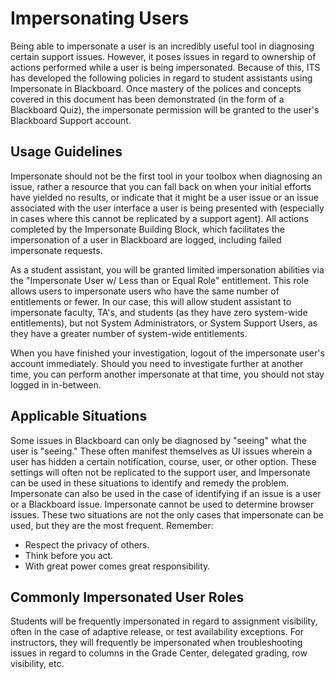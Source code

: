 # Impersonating Users

Being able to impersonate a user is an incredibly useful tool in diagnosing certain support issues. However, it poses issues in regard to ownership of actions performed while a user is being impersonated. Because of this, ITS has developed the following policies in regard to student assistants using Impersonate in Blackboard. Once mastery of the polices and concepts covered in this document has been demonstrated \(in the form of a Blackboard Quiz\), the impersonate permission will be granted to the user's Blackboard Support account.

## Usage Guidelines

Impersonate should not be the first tool in your toolbox when diagnosing an issue, rather a resource that you can fall back on when your initial efforts have yielded no results, or indicate that it might be a user issue or an issue associated with the user interface a user is being presented with \(especially in cases where this cannot be replicated by a support agent\). All actions completed by the Impersonate Building Block, which facilitates the impersonation of a user in Blackboard are logged, including failed impersonate requests.

As a student assistant, you will be granted limited impersonation abilities via the "Impersonate User w/ Less than or Equal Role" entitlement. This role allows users to impersonate users who have the same number of entitlements or fewer. In our case, this will allow student assistant to impersonate faculty, TA's, and students \(as they have zero system-wide entitlements\), but not System Administrators, or System Support Users, as they have a greater number of system-wide entitlements.

When you have finished your investigation, logout of the impersonate user's account immediately. Should you need to investigate further at another time, you can perform another impersonate at that time, you should not stay logged in in-between.

## Applicable Situations

Some issues in Blackboard can only be diagnosed by "seeing" what the user is "seeing." These often manifest themselves as UI issues wherein a user has hidden a certain notification, course, user, or other option. These settings will often not be replicated to the support user, and Impersonate can be used in these situations to identify and remedy the problem. Impersonate can also be used in the case of identifying if an issue is a user or a Blackboard issue. Impersonate cannot be used to determine browser issues. These two situations are not the only cases that impersonate can be used, but they are the most frequent. Remember:

* Respect the privacy of others.
* Think before you act.
* With great power comes great responsibility.

## Commonly Impersonated User Roles

Students will be frequently impersonated in regard to assignment visibility, often in the case of adaptive release, or test availability exceptions. For instructors, they will frequently be impersonated when troubleshooting issues in regard to columns in the Grade Center, delegated grading, row visibility, etc.

